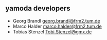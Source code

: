 yamoda developers
-----------------
 * Georg Brandl <georg.brandl@frm2.tum.de>
 * Marco Halder <marco.halder@frm2.tum.de>
 * Tobias Stenzel <Tobi.Stenzel@gmx.de>
